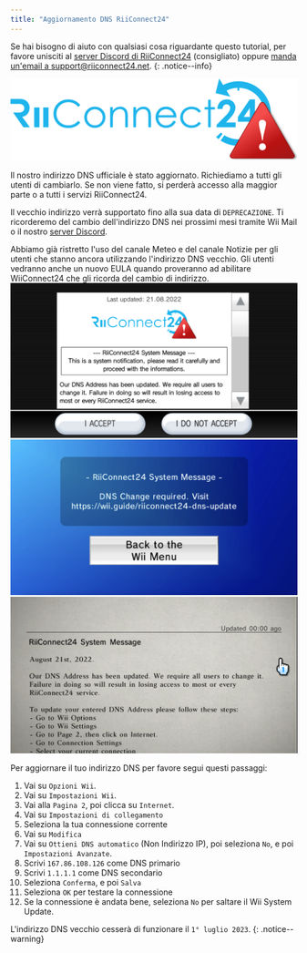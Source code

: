 ```yaml
---
title: "Aggiornamento DNS RiiConnect24"
---
```


Se hai bisogno di aiuto con qualsiasi cosa riguardante questo tutorial, per favore unisciti al [server Discord di RiiConnect24](https://discord.gg/rc24) (consigliato) oppure [manda un'email a support@riiconnect24.net](mailto:support@riiconnect24.net).
{: .notice--info}

![RiiConnect24 Logo](/images/logo_blue_warning.png)

Il nostro indirizzo DNS ufficiale è stato aggiornato. Richiediamo a tutti gli utenti di cambiarlo. Se non viene fatto, si perderà accesso alla maggior parte o a tutti i servizi RiiConnect24.

Il vecchio indirizzo verrà supportato fino alla sua data di `DEPRECAZIONE`. Ti ricorderemo del cambio dell'indirizzo DNS nei prossimi mesi tramite Wii Mail o il nostro [server Discord](https://discord.gg/rc24).

Abbiamo già ristretto l'uso del canale Meteo e del canale Notizie per gli utenti che stanno ancora utilizzando l'indirizzo DNS vecchio. Gli utenti vedranno anche un nuovo EULA quando proveranno ad abilitare WiiConnect24 che gli ricorda del cambio di indirizzo. ![La notifica sullo schermo di conferma dell'EULA.](/images/eula_change_dns_notification.png) ![La notifica sul canale Meteo](/images/forecast_change_dns_notification.png) ![La notifica sul canale Notizie](/images/news_channel_change_dns_notification.png)

Per aggiornare il tuo indirizzo DNS per favore segui questi passaggi:

1. Vai su `Opzioni Wii`.
2. Vai su `Impostazioni Wii`.
3. Vai alla `Pagina 2`, poi clicca su `Internet`.
4. Vai su `Impostazioni di collegamento`
5. Seleziona la tua connessione corrente
6. Vai su `Modifica`
7. Vai su `Ottieni DNS automatico` (Non Indirizzo IP), poi seleziona `No`, e poi `Impostazioni Avanzate`.
8. Scrivi `167.86.108.126` come DNS primario
9. Scrivi `1.1.1.1` come DNS secondario
10. Seleziona `Conferma`, e poi `Salva`
11. Seleziona `OK` per testare la connessione
12. Se la connessione è andata bene, seleziona `No` per saltare il Wii System Update.

L'indirizzo DNS vecchio cesserà di funzionare il `1° luglio 2023`.
{: .notice--warning}